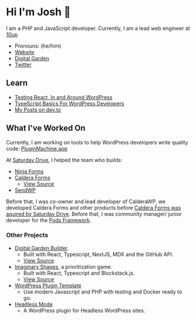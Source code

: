 # Hi I'm Josh 👋

I am a PHP and JavaScript developer. Currently, I am a lead web engineer at [10up](https://github.com/10up)

- Pronouns: (he/him)
- [Website](https://joshpress.net)
- [Digital Garden](https://code.joshpress.net)
- [Twitter](https://twitter.com/josh412)

## Learn

- [Testing React, In and Around WordPress](https://react-wordpress-testing.joshpress.net/) 
- [TypeScript Basics For WordPress Developers](https://pantheon.io/blog/typescript-wordpress-basics)
- [My Posts on dev.to](https://dev.to)


## What I've Worked On

Currently, I am working on tools to help WordPress developers write quality code: [PluginMachine.app](https://pluginmachine.app/)

At [Saturday Drive](https://saturdaydrive.com/), I helped the team who builds:

- [Ninja Forms](https://ninjaforms.com)
- [Caldera Forms](https://calderaforms.com)
  - [View Source](https://github.com/calderawp/caldera-forms)
- [SendWP](https://sendwp.com)

Before that, I was co-owner and lead developer of CalderaWP, we developed Caldera Forms and other products before [Caldera Forms was aquired by Saturday Drive](https://wptavern.com/ninja-forms-parent-company-saturday-drive-acquires-calderawp). Before that, I was community manager/ junior developer for the [Pods Framework](https://pods.io).

### Other Projects

- [Digital Garden Builder](https://docs.digitalgardenbuilder.app).
  - Built with React, Typescript, NextJS, MDX and the GitHub API.
  - [View Source](https://github.com/Shelob9/digitial-garden-builder)
- [Imaginary Shapes](https://imaginaryshapes.com), a prioritization game.
  - Built with React, Typescript and Blockstack.js.
  - [View Source](https://github.com/Shelob9/imaginary-shapes)
- [WordPress Plugin Template](https://github.com/shelob9/wordpress-plugin)
  - Use modern Javascript and PHP with testing and Docker ready to go.
- [Headless Mode](https://github.com/Shelob9/headless-mode/)
  - A WordPress plugin for Headless WordPress sites.
